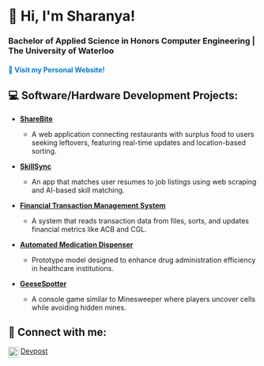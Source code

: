<h1>👋 Hi, I'm Sharanya!</h1> 
<h3>Bachelor of Applied Science in Honors Computer Engineering | The University of Waterloo</h3>
<a href="https://sharanyabasu.github.io/Personal-Website/" style="text-decoration: none; color: #007acc;"><h4>🔗 Visit my Personal Website!</h4></a>

<h2>💻 Software/Hardware Development Projects:</h2>

- **[ShareBite](https://github.com/Joker-2003/ignition-hacks-2024)**
  - A web application connecting restaurants with surplus food to users seeking leftovers, featuring real-time updates and location-based sorting.

- **[SkillSync](https://github.com/SharanyaBasu/SkillSync)**
  - An app that matches user resumes to job listings using web scraping and AI-based skill matching.

- **[Financial Transaction Management System](https://github.com/SharanyaBasu/Financial-Transaction-Tracker)**
  - A system that reads transaction data from files, sorts, and updates financial metrics like ACB and CGL.

- **[Automated Medication Dispenser](https://github.com/SharanyaBasu/Automated-Medicine-Dispenser)**
  - Prototype model designed to enhance drug administration efficiency in healthcare institutions.

- **[GeeseSpotter](https://github.com/SharanyaBasu/GeeseSpotter)**
  - A console game similar to Minesweeper where players uncover cells while avoiding hidden mines.

<h2>🤳 Connect with me:</h2>

<a href="https://www.linkedin.com/in/sharanya-basu/" target="_blank">
  <img align="left" width="22px" src="https://cdn.jsdelivr.net/npm/simple-icons@v3/icons/linkedin.svg" alt="LinkedIn" />
</a>
<a href="https://devpost.com/2016sharanya" target="_blank">
  Devpost
</a>

